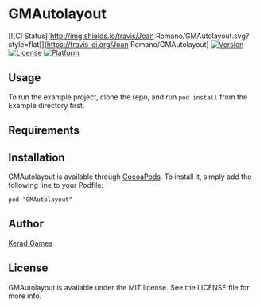 # GMAutolayout

[![CI Status](http://img.shields.io/travis/Joan Romano/GMAutolayout.svg?style=flat)](https://travis-ci.org/Joan Romano/GMAutolayout)
[![Version](https://img.shields.io/cocoapods/v/GMAutolayout.svg?style=flat)](http://cocoadocs.org/docsets/GMAutolayout)
[![License](https://img.shields.io/cocoapods/l/GMAutolayout.svg?style=flat)](http://cocoadocs.org/docsets/GMAutolayout)
[![Platform](https://img.shields.io/cocoapods/p/GMAutolayout.svg?style=flat)](http://cocoadocs.org/docsets/GMAutolayout)

## Usage

To run the example project, clone the repo, and run `pod install` from the Example directory first.

## Requirements

## Installation

GMAutolayout is available through [CocoaPods](http://cocoapods.org). To install
it, simply add the following line to your Podfile:

    pod "GMAutolayout"

## Author

[Kerad Games](http://www.keradgames.org)

## License

GMAutolayout is available under the MIT license. See the LICENSE file for more info.

